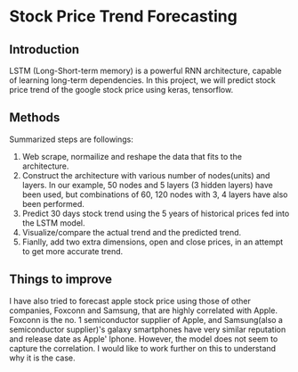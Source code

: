 # Stock Price Trend Forecasting

## Introduction

LSTM (Long-Short-term memory) is a powerful RNN architecture, capable of learning long-term dependencies. 
In this project, we will predict stock price trend of the google stock price using keras, tensorflow.

## Methods

Summarized steps are followings:

1. Web scrape, normailize and reshape the data that fits to the architecture.
2. Construct the architecture with various number of nodes(units) and layers. In our example, 50 nodes and 5 layers (3 hidden layers) have been used, but combinations of 60, 120 nodes with 3, 4 layers have also been performed.
3. Predict 30 days stock trend using the 5 years of historical prices fed into the LSTM model.
4. Visualize/compare the actual trend and the predicted trend.
5. Fianlly, add two extra dimensions, open and close prices, in an attempt to get more accurate trend.

## Things to improve
I have also tried to forecast apple stock price using those of other companies, Foxconn and Samsung, that are highly correlated with Apple.
Foxconn is the no. 1 semiconductor supplier of Apple, and Samsung(also a semiconductor supplier)'s galaxy smartphones have very similar reputation and release date as Apple' Iphone.
However, the model does not seem to capture the correlation. I would like to work further on this to understand why it is the case.
